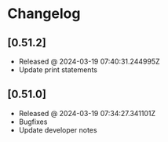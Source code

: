 # Changelog

## [0.51.2]

- Released @ 2024-03-19 07:40:31.244995Z
- Update print statements

## [0.51.0]

- Released @ 2024-03-19 07:34:27.341101Z
- Bugfixes
- Update developer notes
